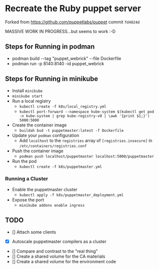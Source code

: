 # Recreate the Ruby puppet server

Forked from https://github.com/puppetlabs/puppet commit `fd4024d`

MASSIVE WORK IN PROGRESS...but seems to work :-D

## Steps for Running in podman

* podman build --tag "puppet_webrick" --file Dockerfile
* podman run -p 8140:8140 -id puppet_webrick

## Steps for Running in minikube

* Install `minikube`
* `minikube start`
* Run a local registry
  * `kubectl create -f k8s/local_registry.yml`
  * `kubectl port-forward --namespace kube-system $(kubectl get pod -n kube-system | grep kube-registry-v0 | \awk '{print $1;}') 5000:5000`
* Create the container image
  * `buildah bud -t puppetmaster:latest -f Dockerfile`
* Update your `podman` configuration
  * Add `localhost` to the `registries` array of `[registries.insecure]` in `/etc/containers/registries.conf`
* Push the container image
  * `podman push localhost/puppetmaster localhost:5000/puppetmaster`
* Run the pod
  * `kubectl create -f k8s/puppetmaster.yml`

### Running a Cluster
* Enable the puppetmaster cluster
  * `kubectl apply -f k8s/puppetmaster_deployment.yml`
* Expose the port
  * `minikube addons enable ingress`

## TODO

* [] Attach some clients
* [X] Autoscale puppetmaster compilers as a cluster
* [] Compare and contrast to the "real thing"
* [] Create a shared volume for the CA materials
* [] Create a shared volume for the environment code

